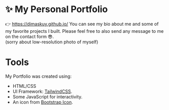 # ✨ My Personal Portfolio
👉 https://dimaskuy.github.io/
You can see my bio about me and some of my favorite projects I built. Please feel free to also send any message to me on the contact form 😎. <br> (sorry about low-resolution photo of myself)

# Tools
My Portfolio was created using:
- HTML/CSS
- UI Framework: [TailwindCSS](https://tailwindcss.com/).
- Some JavaScript for interactivity.
- An icon from [Bootstrap Icon](https://icons.getbootstrap.com/). 

